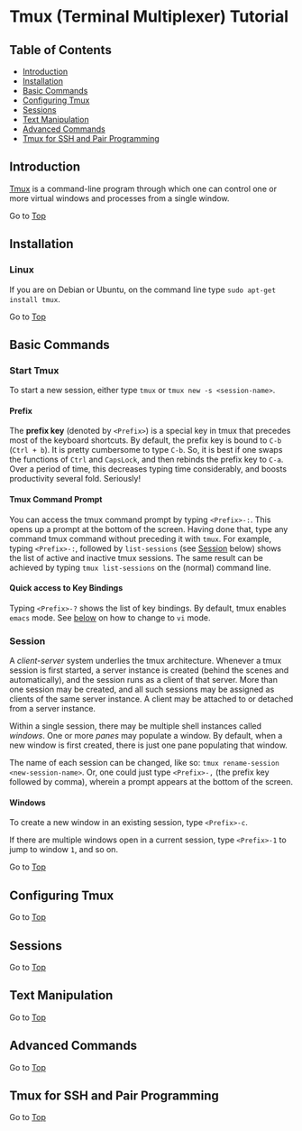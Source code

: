 # Tmux (Terminal Multiplexer) Tutorial

## Table of Contents
* [Introduction](#introduction)  
* [Installation](#installation)
* [Basic Commands](#basic-commands)
* [Configuring Tmux](#configuring-tmux)
* [Sessions](#sessions)
* [Text Manipulation](#text-manipulation)
* [Advanced Commands](#advanced-commands)
* [Tmux for SSH and Pair Programming](#tmux-for-ssh-and-pair-programming)

## Introduction
[Tmux](https://tmux.github.io/ "tmux") is a command-line program through which one can control one or more virtual windows and processes from a single window. 

Go to [Top](#table-of-contents)

## Installation

### Linux
If you are on Debian or Ubuntu, on the command line type `sudo apt-get install tmux`.

Go to [Top](#table-of-contents)

## Basic Commands

### Start Tmux

To start a new session, either type `tmux` or `tmux new -s <session-name>`.

#### Prefix

The __prefix key__ (denoted by `<Prefix>`) is a special key in tmux that precedes most of the keyboard shortcuts. By default, the prefix key is bound to `C-b` (`Ctrl + b`). It is pretty cumbersome to type `C-b`. So, it is best if one swaps the functions of `Ctrl` and `CapsLock`, and then rebinds the prefix key to `C-a`. Over a period of time, this decreases typing time considerably, and boosts productivity several fold. Seriously!

#### Tmux Command Prompt

You can access the tmux command prompt by typing `<Prefix>-:`. This opens up a prompt at the bottom of the screen. Having done that, type any command tmux command without preceding it with `tmux`. For example, typing `<Prefix>-:`, followed by `list-sessions` (see [Session](#session) below) shows the list of active and inactive tmux sessions. The same result can be achieved by typing `tmux list-sessions` on the (normal) command line. 

#### Quick access to Key Bindings

Typing `<Prefix>-?` shows the list of key bindings. By default, tmux enables `emacs` mode. See [below](#configuring-tmux) on how to change to `vi` mode. 

### Session

A _client-server_ system underlies the tmux architecture. Whenever a tmux session is first started, a server instance is created (behind the scenes and automatically), and the session runs as a client of that server. More than one session may be created, and all such sessions may be assigned as clients of the same server instance. A client may be attached to or detached from a server instance.

Within a single session, there may be multiple shell instances called _windows_. One or more _panes_ may populate a window. By default, when a new window is first created, there is just one pane populating that window.

The name of each session can be changed, like so: `tmux rename-session <new-session-name>`. Or, one could just type `<Prefix>-,` (the prefix key followed by comma), wherein a prompt appears at the bottom of the screen.

#### Windows

To create a new window in an existing session, type `<Prefix>-c`.

If there are multiple windows open in a current session, type `<Prefix>-1` to jump to window `1`, and so on.



Go to [Top](#table-of-contents)

## Configuring Tmux

Go to [Top](#table-of-contents)

## Sessions

Go to [Top](#table-of-contents)

## Text Manipulation

Go to [Top](#table-of-contents)

## Advanced Commands

Go to [Top](#table-of-contents)

## Tmux for SSH and Pair Programming

Go to [Top](#table-of-contents)
